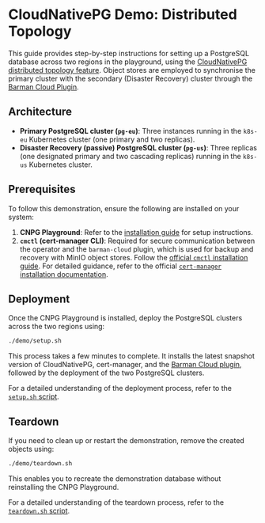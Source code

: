 # CloudNativePG Demo: Distributed Topology

This guide provides step-by-step instructions for setting up a PostgreSQL
database across two regions in the playground, using the
[CloudNativePG distributed topology feature](https://cloudnative-pg.io/documentation/current/replica_cluster/#distributed-topology).
Object stores are employed to synchronise the primary cluster with the
secondary (Disaster Recovery) cluster through the
[Barman Cloud Plugin](https://cloudnative-pg.io/plugin-barman-cloud/).

## Architecture

- **Primary PostgreSQL cluster (`pg-eu`)**: Three instances running in the
  `k8s-eu` Kubernetes cluster (one primary and two replicas).
- **Disaster Recovery (passive) PostgreSQL cluster (`pg-us`)**: Three replicas
  (one designated primary and two cascading replicas) running in the `k8s-us`
  Kubernetes cluster.

## Prerequisites

To follow this demonstration, ensure the following are installed on your system:

1. **CNPG Playground**: Refer to the [installation guide](../README.md) for
  setup instructions.
2. **`cmctl` (cert-manager CLI)**: Required for secure communication between
  the operator and the `barman-cloud` plugin, which is used for backup and
  recovery with MinIO object stores.
  Follow the [official `cmctl` installation guide](https://cert-manager.io/docs/reference/cmctl/#installation).
  For detailed guidance, refer to the official
  [`cert-manager` installation documentation](https://cert-manager.io/docs/installation/).

## Deployment

Once the CNPG Playground is installed, deploy the PostgreSQL clusters across
the two regions using:

```bash
./demo/setup.sh
```

This process takes a few minutes to complete.
It installs the latest snapshot version of CloudNativePG, cert-manager, and the
[Barman Cloud plugin](https://cloudnative-pg.io/plugin-barman-cloud/),
followed by the deployment of the two PostgreSQL clusters.

For a detailed understanding of the deployment process, refer to the
[`setup.sh` script](setup.sh).

## Teardown

If you need to clean up or restart the demonstration, remove the created
objects using:

```bash
./demo/teardown.sh
```

This enables you to recreate the demonstration database without reinstalling
the CNPG Playground.

For a detailed understanding of the teardown process, refer to the
[`teardown.sh` script](teardown.sh).
